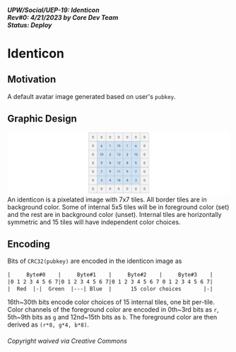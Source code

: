 ##### UPW/Social/UEP-19: Identicon <br> Rev#0: 4/21/2023 by Core Dev Team <br> Status: Deploy


# Identicon

## Motivation
A default avatar image generated based on user's `pubkey`.


## Graphic Design
![Identicon Cell Layout](./figs/identicon.svg) 
An identicon is a pixelated image with 7x7 tiles. All border tiles are in background color.
Some of internal 5x5 tiles will be in foreground color (set) and the rest are in background color (unset).
Internal tiles are horizontally symmetric and 15 tiles will have independent color choices.

## Encoding
Bits of `CRC32(pubkey)` are encoded in the identicon image as
```
|     Byte#0    |     Byte#1    |     Byte#2    |     Byte#3    |
|0 1 2 3 4 5 6 7|0 1 2 3 4 5 6 7|0 1 2 3 4 5 6 7 0 1 2 3 4 5 6 7|
|  Red  |-|  Green  |---| Blue  |      15 color choices       |-|
```
16th~30th bits encode color choices of 15 internal tiles, one bit per-tile.
Color channels of the foreground color are encoded in 0th~3rd bits as `r`, 5th~9th bits as `g` and 12nd~15th bits as `b`.
The foreground color are then derived as `(r*8, g*4, b*8)`.




###### Copyright waived via Creative Commons